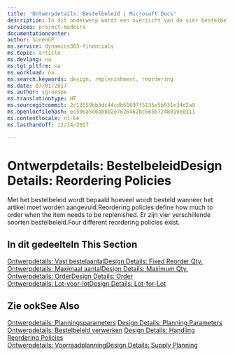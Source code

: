 ```yaml
---
title: 'Ontwerpdetails: Bestelbeleid | Microsoft Docs'
description: In dit onderwerp wordt een overzicht van de vier bestelbeleidsregels voor aanvulling gegeven.
services: project-madeira
documentationcenter: 
author: SorenGP
ms.service: dynamics365-financials
ms.topic: article
ms.devlang: na
ms.tgt_pltfrm: na
ms.workload: na
ms.search.keywords: design, replenishment, reordering
ms.date: 07/01/2017
ms.author: sgroespe
ms.translationtype: HT
ms.sourcegitcommit: 2c13559bb3dc44cdb61697f5135c5b931e34d2a8
ms.openlocfilehash: ec506a5d6abbb2e7626462bc66567248019e0311
ms.contentlocale: nl-be
ms.lasthandoff: 12/14/2017

---
```

# <a name="design-details-reordering-policies"></a><span data-ttu-id="c386d-103">Ontwerpdetails: Bestelbeleid</span><span class="sxs-lookup"><span data-stu-id="c386d-103">Design Details: Reordering Policies</span></span>
<span data-ttu-id="c386d-104">Met het bestelbeleid wordt bepaald hoeveel wordt besteld wanneer het artikel moet worden aangevuld.</span><span class="sxs-lookup"><span data-stu-id="c386d-104">Reordering policies define how much to order when the item needs to be replenished.</span></span> <span data-ttu-id="c386d-105">Er zijn vier verschillende soorten bestelbeleid.</span><span class="sxs-lookup"><span data-stu-id="c386d-105">Four different reordering policies exist.</span></span>  

## <a name="in-this-section"></a><span data-ttu-id="c386d-106">In dit gedeelte</span><span class="sxs-lookup"><span data-stu-id="c386d-106">In This Section</span></span>  
[<span data-ttu-id="c386d-107">Ontwerpdetails: Vast bestelaantal</span><span class="sxs-lookup"><span data-stu-id="c386d-107">Design Details: Fixed Reorder Qty.</span></span>](design-details-fixed-reorder-qty.md)  
[<span data-ttu-id="c386d-108">Ontwerpdetails: Maximaal aantal</span><span class="sxs-lookup"><span data-stu-id="c386d-108">Design Details: Maximum Qty.</span></span>](design-details-maximum-qty.md)  
[<span data-ttu-id="c386d-109">Ontwerpdetails: Order</span><span class="sxs-lookup"><span data-stu-id="c386d-109">Design Details: Order</span></span>](design-details-order.md)  
[<span data-ttu-id="c386d-110">Ontwerpdetails: Lot-voor-lot</span><span class="sxs-lookup"><span data-stu-id="c386d-110">Design Details: Lot-for-Lot</span></span>](design-details-lot-for-lot.md)  

## <a name="see-also"></a><span data-ttu-id="c386d-111">Zie ook</span><span class="sxs-lookup"><span data-stu-id="c386d-111">See Also</span></span>  
<span data-ttu-id="c386d-112">[Ontwerpdetails: Planningsparameters](design-details-planning-parameters.md) </span><span class="sxs-lookup"><span data-stu-id="c386d-112">[Design Details: Planning Parameters](design-details-planning-parameters.md) </span></span>  
<span data-ttu-id="c386d-113">[Ontwerpdetails: Bestelbeleid verwerken](design-details-handling-reordering-policies.md) </span><span class="sxs-lookup"><span data-stu-id="c386d-113">[Design Details: Handling Reordering Policies](design-details-handling-reordering-policies.md) </span></span>  
[<span data-ttu-id="c386d-114">Ontwerpdetails: Voorraadplanning</span><span class="sxs-lookup"><span data-stu-id="c386d-114">Design Details: Supply Planning</span></span>](design-details-supply-planning.md)

